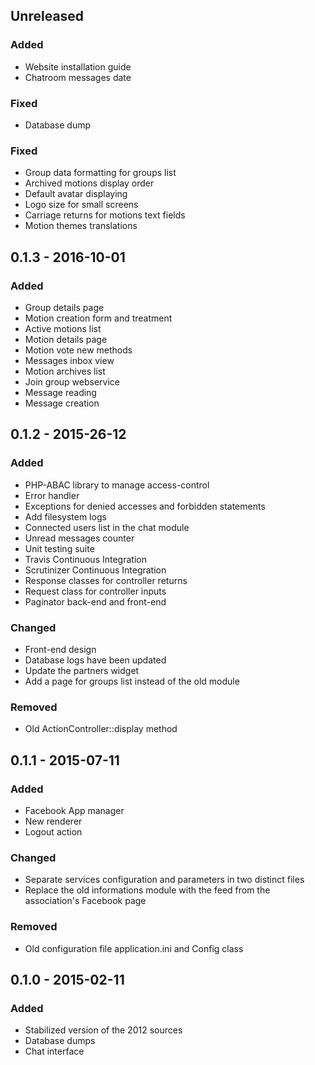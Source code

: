 ## Unreleased
### Added
- Website installation guide
- Chatroom messages date

### Fixed
- Database dump

### Fixed
- Group data formatting for groups list
- Archived motions display order
- Default avatar displaying
- Logo size for small screens
- Carriage returns for motions text fields
- Motion themes translations

## 0.1.3 - 2016-10-01
### Added
- Group details page
- Motion creation form and treatment
- Active motions list
- Motion details page
- Motion vote new methods
- Messages inbox view
- Motion archives list
- Join group webservice
- Message reading
- Message creation

## 0.1.2 - 2015-26-12
### Added
- PHP-ABAC library to manage access-control
- Error handler
- Exceptions for denied accesses and forbidden statements
- Add filesystem logs
- Connected users list in the chat module
- Unread messages counter
- Unit testing suite
- Travis Continuous Integration
- Scrutinizer Continuous Integration
- Response classes for controller returns
- Request class for controller inputs
- Paginator back-end and front-end

### Changed
- Front-end design
- Database logs have been updated
- Update the partners widget
- Add a page for groups list instead of the old module

### Removed
- Old ActionController::display method

## 0.1.1 - 2015-07-11
### Added
- Facebook App manager
- New renderer
- Logout action

### Changed
- Separate services configuration and parameters in two distinct files
- Replace the old informations module with the feed from the association's Facebook page

### Removed
- Old configuration file application.ini and Config class

## 0.1.0 - 2015-02-11
### Added
- Stabilized version of the 2012 sources
- Database dumps
- Chat interface